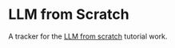 # LLM from Scratch
A tracker for the [LLM from scratch](https://www.youtube.com/watch?v=iQZFH8dr2yI&list=PLPTV0NXA_ZSgsLAr8YCgCwhPIJNNtexWu) tutorial work.